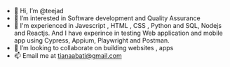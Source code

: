 - 👋 Hi, I’m @teejad
- 👀 I’m interested in Software development and Quality Assurance
- 🌱 I'm experienced in Javescript , HTML , CSS , Python and SQL, Nodejs and Reactjs. And I have experince in testing Web application and mobile app using 
Cypress, Appium, Playwright and Postman. 
- 💞️ I’m looking to collaborate on building websites , apps 
- 📫 Email me at tianaabati@gmail.com

<!---
teejad/teejad is a ✨ special ✨ repository because its `README.md` (this file) appears on your GitHub profile.
You can click the Preview link to take a look at your changes.
--->
